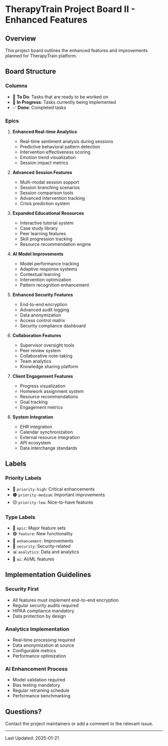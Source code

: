 # TherapyTrain Project Board II - Enhanced Features

## Overview
This project board outlines the enhanced features and improvements planned for TherapyTrain platform.

## Board Structure

### Columns
- 🎯 **To Do**: Tasks that are ready to be worked on
- 💫 **In Progress**: Tasks currently being implemented
- ✅ **Done**: Completed tasks

### Epics

1. **Enhanced Real-time Analytics**
   - Real-time sentiment analysis during sessions
   - Predictive behavioral pattern detection
   - Intervention effectiveness scoring
   - Emotion trend visualization
   - Session impact metrics

2. **Advanced Session Features**
   - Multi-modal session support
   - Session branching scenarios
   - Session comparison tools
   - Advanced intervention tracking
   - Crisis prediction system

3. **Expanded Educational Resources**
   - Interactive tutorial system
   - Case study library
   - Peer learning features
   - Skill progression tracking
   - Resource recommendation engine

4. **AI Model Improvements**
   - Model performance tracking
   - Adaptive response systems
   - Contextual learning
   - Intervention optimization
   - Pattern recognition enhancement

5. **Enhanced Security Features**
   - End-to-end encryption
   - Advanced audit logging
   - Data anonymization
   - Access control matrix
   - Security compliance dashboard

6. **Collaboration Features**
   - Supervisor oversight tools
   - Peer review system
   - Collaborative note-taking
   - Team analytics
   - Knowledge sharing platform

7. **Client Engagement Features**
   - Progress visualization
   - Homework assignment system
   - Resource recommendations
   - Goal tracking
   - Engagement metrics

8. **System Integration**
   - EHR integration
   - Calendar synchronization
   - External resource integration
   - API ecosystem
   - Data interchange standards

## Labels

### Priority Labels
- 🔴 `priority-high`: Critical enhancements
- 🟠 `priority-medium`: Important improvements
- 🟡 `priority-low`: Nice-to-have features

### Type Labels
- 💠 `epic`: Major feature sets
- 🟢 `feature`: New functionality
- 🔵 `enhancement`: Improvements
- 🔺 `security`: Security-related
- 📊 `analytics`: Data and analytics
- 🤖 `ai`: AI/ML features

## Implementation Guidelines

### Security First
- All features must implement end-to-end encryption
- Regular security audits required
- HIPAA compliance mandatory
- Data protection by design

### Analytics Implementation
- Real-time processing required
- Data anonymization at source
- Configurable metrics
- Performance optimization

### AI Enhancement Process
- Model validation required
- Bias testing mandatory
- Regular retraining schedule
- Performance benchmarking

## Questions?
Contact the project maintainers or add a comment to the relevant issue.

---
Last Updated: 2025-01-21
